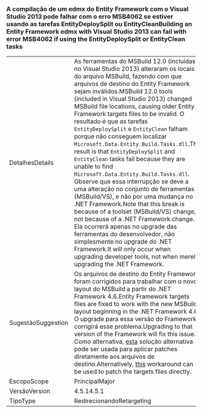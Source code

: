 ### <a name="building-an-entity-framework-edmx-with-visual-studio-2013-can-fail-with-error-msb4062-if-using-the-entitydeploysplit-or-entityclean-tasks"></a><span data-ttu-id="676ee-101">A compilação de um edmx do Entity Framework com o Visual Studio 2013 pode falhar com o erro MSB4062 se estiver usando as tarefas EntityDeploySplit ou EntityClean</span><span class="sxs-lookup"><span data-stu-id="676ee-101">Building an Entity Framework edmx with Visual Studio 2013 can fail with error MSB4062 if using the EntityDeploySplit or EntityClean tasks</span></span>

|   |   |
|---|---|
|<span data-ttu-id="676ee-102">Detalhes</span><span class="sxs-lookup"><span data-stu-id="676ee-102">Details</span></span>|<span data-ttu-id="676ee-103">As ferramentas do MSBuild 12.0 (incluídas no Visual Studio 2013) alteraram os locais do arquivo MSBuild, fazendo com que arquivos de destino do Entity Framework sejam inválidos.</span><span class="sxs-lookup"><span data-stu-id="676ee-103">MSBuild 12.0 tools (included in Visual Studio 2013) changed MSBuild file locations, causing older Entity Framework targets files to be invalid.</span></span> <span data-ttu-id="676ee-104">O resultado é que as tarefas <code>EntityDeploySplit</code> e <code>EntityClean</code> falham porque não conseguem localizar <code>Microsoft.Data.Entity.Build.Tasks.dll</code>.</span><span class="sxs-lookup"><span data-stu-id="676ee-104">The result is that <code>EntityDeploySplit</code> and <code>EntityClean</code> tasks fail because they are unable to find <code>Microsoft.Data.Entity.Build.Tasks.dll</code>.</span></span> <span data-ttu-id="676ee-105">Observe que essa interrupção se deve a uma alteração no conjunto de ferramentas (MSBuild/VS), e não por uma mudança no .NET Framework.</span><span class="sxs-lookup"><span data-stu-id="676ee-105">Note that this break is because of a toolset (MSBuild/VS) change, not because of a .NET Framework change.</span></span> <span data-ttu-id="676ee-106">Ela ocorrerá apenas no upgrade das ferramentas do desenvolvedor, não simplesmente no upgrade do .NET Framework.</span><span class="sxs-lookup"><span data-stu-id="676ee-106">It will only occur when upgrading developer tools, not when merely upgrading the .NET Framework.</span></span>|
|<span data-ttu-id="676ee-107">Sugestão</span><span class="sxs-lookup"><span data-stu-id="676ee-107">Suggestion</span></span>|<span data-ttu-id="676ee-108">Os arquivos de destino do Entity Framework foram corrigidos para trabalhar com o novo layout do MSBuild a partir do .NET Framework 4.6.</span><span class="sxs-lookup"><span data-stu-id="676ee-108">Entity Framework targets files are fixed to work with the new MSBuild layout beginning in the .NET Framework 4.6.</span></span> <span data-ttu-id="676ee-109">O upgrade para essa versão do Framework corrigirá esse problema.</span><span class="sxs-lookup"><span data-stu-id="676ee-109">Upgrading to that version of the Framework will fix this issue.</span></span> <span data-ttu-id="676ee-110">Como alternativa, [esta](http://stackoverflow.com/a/24249247/131944) solução alternativa pode ser usada para aplicar patches diretamente aos arquivos de destino.</span><span class="sxs-lookup"><span data-stu-id="676ee-110">Alternatively, [this](http://stackoverflow.com/a/24249247/131944) workaround can be used to patch the targets files directly.</span></span>|
|<span data-ttu-id="676ee-111">Escopo</span><span class="sxs-lookup"><span data-stu-id="676ee-111">Scope</span></span>|<span data-ttu-id="676ee-112">Principal</span><span class="sxs-lookup"><span data-stu-id="676ee-112">Major</span></span>|
|<span data-ttu-id="676ee-113">Versão</span><span class="sxs-lookup"><span data-stu-id="676ee-113">Version</span></span>|<span data-ttu-id="676ee-114">4.5.1</span><span class="sxs-lookup"><span data-stu-id="676ee-114">4.5.1</span></span>|
|<span data-ttu-id="676ee-115">Tipo</span><span class="sxs-lookup"><span data-stu-id="676ee-115">Type</span></span>|<span data-ttu-id="676ee-116">Redirecionando</span><span class="sxs-lookup"><span data-stu-id="676ee-116">Retargeting</span></span>|

